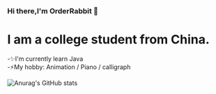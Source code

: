 ### Hi there,I'm OrderRabbit 👋

# I am a college student from China.
-✨I'm currently learn Java  
-⚡My hobby: Animation / Piano / calligraph


![Anurag's GitHub stats](https://github-readme-stats.vercel.app/api?username=OrderRabbit&show_icons=true&theme=dracula)
